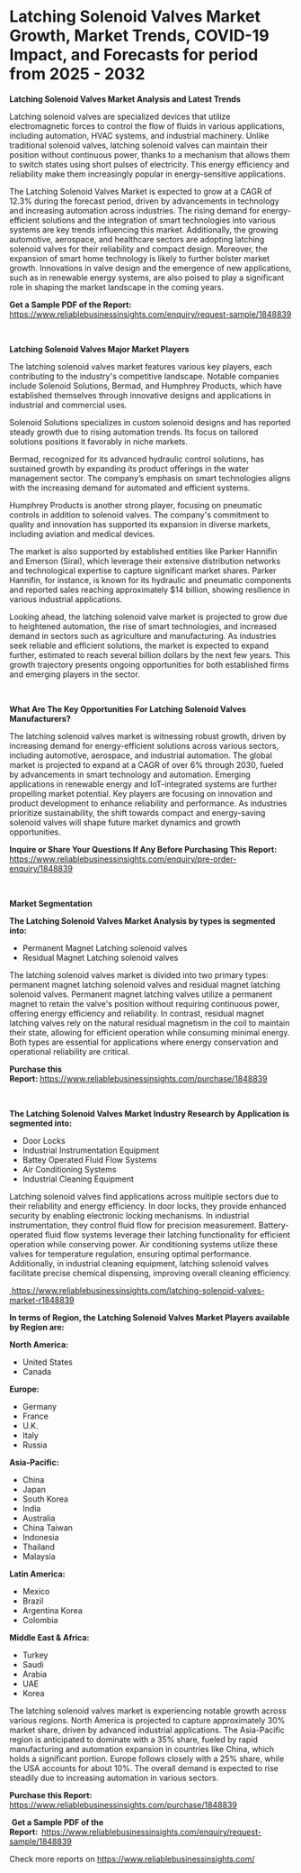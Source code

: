 <p><h1>Latching Solenoid Valves Market Growth, Market Trends, COVID-19 Impact, and Forecasts for period from 2025 - 2032</h1></p><p><strong>Latching Solenoid Valves Market Analysis and Latest Trends</strong></p>
<p><p>Latching solenoid valves are specialized devices that utilize electromagnetic forces to control the flow of fluids in various applications, including automation, HVAC systems, and industrial machinery. Unlike traditional solenoid valves, latching solenoid valves can maintain their position without continuous power, thanks to a mechanism that allows them to switch states using short pulses of electricity. This energy efficiency and reliability make them increasingly popular in energy-sensitive applications.</p><p>The Latching Solenoid Valves Market is expected to grow at a CAGR of 12.3% during the forecast period, driven by advancements in technology and increasing automation across industries. The rising demand for energy-efficient solutions and the integration of smart technologies into various systems are key trends influencing this market. Additionally, the growing automotive, aerospace, and healthcare sectors are adopting latching solenoid valves for their reliability and compact design. Moreover, the expansion of smart home technology is likely to further bolster market growth. Innovations in valve design and the emergence of new applications, such as in renewable energy systems, are also poised to play a significant role in shaping the market landscape in the coming years.</p></p>
<p><strong>Get a Sample PDF of the Report:&nbsp;</strong> <a href="https://www.reliablebusinessinsights.com/enquiry/request-sample/1848839?utm_campaign=2226&utm_medium=2&utm_source=Github&utm_content=ia&utm_term=11022025&utm_id=latching-solenoid-valves">https://www.reliablebusinessinsights.com/enquiry/request-sample/1848839</a></p>
<p>&nbsp;</p>
<p><strong>Latching Solenoid Valves Major Market Players</strong></p>
<p><p>The latching solenoid valves market features various key players, each contributing to the industry's competitive landscape. Notable companies include Solenoid Solutions, Bermad, and Humphrey Products, which have established themselves through innovative designs and applications in industrial and commercial uses.</p><p>Solenoid Solutions specializes in custom solenoid designs and has reported steady growth due to rising automation trends. Its focus on tailored solutions positions it favorably in niche markets. </p><p>Bermad, recognized for its advanced hydraulic control solutions, has sustained growth by expanding its product offerings in the water management sector. The company’s emphasis on smart technologies aligns with the increasing demand for automated and efficient systems.</p><p>Humphrey Products is another strong player, focusing on pneumatic controls in addition to solenoid valves. The company's commitment to quality and innovation has supported its expansion in diverse markets, including aviation and medical devices.</p><p>The market is also supported by established entities like Parker Hannifin and Emerson (Sirai), which leverage their extensive distribution networks and technological expertise to capture significant market shares. Parker Hannifin, for instance, is known for its hydraulic and pneumatic components and reported sales reaching approximately $14 billion, showing resilience in various industrial applications.</p><p>Looking ahead, the latching solenoid valve market is projected to grow due to heightened automation, the rise of smart technologies, and increased demand in sectors such as agriculture and manufacturing. As industries seek reliable and efficient solutions, the market is expected to expand further, estimated to reach several billion dollars by the next few years. This growth trajectory presents ongoing opportunities for both established firms and emerging players in the sector.</p></p>
<p>&nbsp;</p>
<p><strong>What Are The Key Opportunities For Latching Solenoid Valves Manufacturers?</strong></p>
<p><p>The latching solenoid valves market is witnessing robust growth, driven by increasing demand for energy-efficient solutions across various sectors, including automotive, aerospace, and industrial automation. The global market is projected to expand at a CAGR of over 6% through 2030, fueled by advancements in smart technology and automation. Emerging applications in renewable energy and IoT-integrated systems are further propelling market potential. Key players are focusing on innovation and product development to enhance reliability and performance. As industries prioritize sustainability, the shift towards compact and energy-saving solenoid valves will shape future market dynamics and growth opportunities.</p></p>
<p><strong>Inquire or Share Your Questions If Any Before Purchasing This Report:</strong> <a href="https://www.reliablebusinessinsights.com/enquiry/pre-order-enquiry/1848839?utm_campaign=2226&utm_medium=2&utm_source=Github&utm_content=ia&utm_term=11022025&utm_id=latching-solenoid-valves">https://www.reliablebusinessinsights.com/enquiry/pre-order-enquiry/1848839</a></p>
<p>&nbsp;</p>
<p><strong>Market Segmentation</strong></p>
<p><strong>The Latching Solenoid Valves Market Analysis by types is segmented into:</strong></p>
<p><ul><li>Permanent Magnet Latching solenoid valves</li><li>Residual Magnet Latching solenoid valves</li></ul></p>
<p><p>The latching solenoid valves market is divided into two primary types: permanent magnet latching solenoid valves and residual magnet latching solenoid valves. Permanent magnet latching valves utilize a permanent magnet to retain the valve's position without requiring continuous power, offering energy efficiency and reliability. In contrast, residual magnet latching valves rely on the natural residual magnetism in the coil to maintain their state, allowing for efficient operation while consuming minimal energy. Both types are essential for applications where energy conservation and operational reliability are critical.</p></p>
<p><strong>Purchase this Report:&nbsp;</strong><a href="https://www.reliablebusinessinsights.com/purchase/1848839?utm_campaign=2226&utm_medium=2&utm_source=Github&utm_content=ia&utm_term=11022025&utm_id=latching-solenoid-valves">https://www.reliablebusinessinsights.com/purchase/1848839</a></p>
<p>&nbsp;</p>
<p><strong>The Latching Solenoid Valves Market Industry Research by Application is segmented into:</strong></p>
<p><ul><li>Door Locks</li><li>Industrial Instrumentation Equipment</li><li>Battey Operated Fluid Flow Systems</li><li>Air Conditioning Systems</li><li>Industrial Cleaning Equipment</li></ul></p>
<p><p>Latching solenoid valves find applications across multiple sectors due to their reliability and energy efficiency. In door locks, they provide enhanced security by enabling electronic locking mechanisms. In industrial instrumentation, they control fluid flow for precision measurement. Battery-operated fluid flow systems leverage their latching functionality for efficient operation while conserving power. Air conditioning systems utilize these valves for temperature regulation, ensuring optimal performance. Additionally, in industrial cleaning equipment, latching solenoid valves facilitate precise chemical dispensing, improving overall cleaning efficiency.</p></p>
<p><a href="https://www.reliablebusinessinsights.com/latching-solenoid-valves-market-r1848839?utm_campaign=2226&utm_medium=2&utm_source=Github&utm_content=ia&utm_term=11022025&utm_id=latching-solenoid-valves">&nbsp;https://www.reliablebusinessinsights.com/latching-solenoid-valves-market-r1848839</a></p>
<p><strong>In terms of Region, the Latching Solenoid Valves Market Players available by Region are:</strong></p>
<p>
    <p> <strong> North America: </strong>
        <ul>
            <li>United States</li>
            <li>Canada</li>
        </ul>
        </p> 
    <p> <strong> Europe: </strong>
        <ul>
            <li>Germany</li>
            <li>France</li>
            <li>U.K.</li>
            <li>Italy</li>
            <li>Russia</li>
        </ul>
        </p> 
    <p> <strong> Asia-Pacific: </strong>
        <ul>
            <li>China</li>
            <li>Japan</li>
            <li>South Korea</li>
            <li>India</li>
            <li>Australia</li>
            <li>China Taiwan</li>
            <li>Indonesia</li>
            <li>Thailand</li>
            <li>Malaysia</li>
        </ul>
        </p> 
    <p> <strong> Latin America: </strong>
        <ul>
            <li>Mexico</li>
            <li>Brazil</li>
            <li>Argentina Korea</li>
            <li>Colombia</li>
        </ul>
        </p> 
    <p> <strong> Middle East & Africa: </strong>
        <ul>
            <li>Turkey</li>
            <li>Saudi</li>
            <li>Arabia</li>
            <li>UAE</li>
            <li>Korea</li>
        </ul>
    </p>
    </p>
<p><p>The latching solenoid valves market is experiencing notable growth across various regions. North America is projected to capture approximately 30% market share, driven by advanced industrial applications. The Asia-Pacific region is anticipated to dominate with a 35% share, fueled by rapid manufacturing and automation expansion in countries like China, which holds a significant portion. Europe follows closely with a 25% share, while the USA accounts for about 10%. The overall demand is expected to rise steadily due to increasing automation in various sectors.</p></p>
<p><strong>Purchase this Report: </strong><a href="https://www.reliablebusinessinsights.com/purchase/1848839?utm_campaign=2226&utm_medium=2&utm_source=Github&utm_content=ia&utm_term=11022025&utm_id=latching-solenoid-valves">https://www.reliablebusinessinsights.com/purchase/1848839</a></p>
<p>&nbsp;<strong>Get a Sample PDF of the Report:&nbsp;&nbsp;</strong><a href="https://www.reliablebusinessinsights.com/enquiry/request-sample/1848839?utm_campaign=2226&utm_medium=2&utm_source=Github&utm_content=ia&utm_term=11022025&utm_id=latching-solenoid-valves">https://www.reliablebusinessinsights.com/enquiry/request-sample/1848839</a></p>
<p><strong></strong></p>
<p>Check more reports on <a href="https://www.reliablebusinessinsights.com/?utm_campaign=2226&utm_medium=2&utm_source=Github&utm_content=ia&utm_term=11022025&utm_id=latching-solenoid-valves">https://www.reliablebusinessinsights.com/</a></p>
